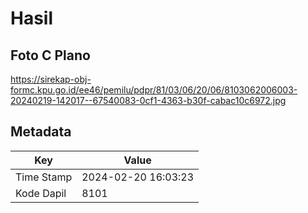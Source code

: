 # Hasil

## Foto C Plano

https://sirekap-obj-formc.kpu.go.id/ee46/pemilu/pdpr/81/03/06/20/06/8103062006003-20240219-142017--67540083-0cf1-4363-b30f-cabac10c6972.jpg


## Metadata

| Key        | Value               |
| ---------- | ------------------- |
| Time Stamp | 2024-02-20 16:03:23 |
| Kode Dapil | 8101                |



